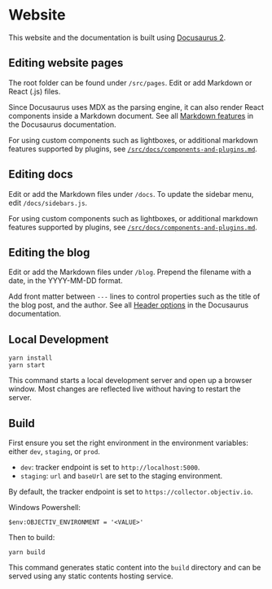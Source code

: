 # Website

This website and the documentation is built using [Docusaurus 2](https://v2.docusaurus.io/).

## Editing website pages

The root folder can be found under `/src/pages`. Edit or add Markdown or React (.js) files. 

Since Docusaurus uses MDX as the parsing engine, it can also render React components inside a Markdown 
document. See all [Markdown features](https://docusaurus.io/docs/markdown-features) in the Docusaurus 
documentation.

For using custom components such as lightboxes, or additional markdown features supported by plugins, 
see [`/src/docs/components-and-plugins.md`](/docs/components-and-plugins).

## Editing docs

Edit or add the Markdown files under `/docs`. To update the sidebar menu, edit `/docs/sidebars.js`.

For using custom components such as lightboxes, or additional markdown features supported by plugins, 
see [`/src/docs/components-and-plugins.md`](/docs/components-and-plugins).

## Editing the blog

Edit or add the Markdown files under `/blog`. Prepend the filename with a date, in the YYYY-MM-DD format.

Add front matter between `---` lines to control properties such as the title of the blog post, and the author.
See all [Header options](https://docusaurus.io/docs/blog#header-options) in the Docusaurus documentation.

## Local Development

```console
yarn install
yarn start
```

This command starts a local development server and open up a browser window. Most changes are reflected live 
without having to restart the server.

## Build

First ensure you set the right environment in the environment variables: either `dev`, `staging`, or `prod`.

* `dev`: tracker endpoint is set to `http://localhost:5000`.
* `staging`: `url` and `baseUrl` are set to the staging environment.

By default, the tracker endpoint is set to `https://collector.objectiv.io`.

Windows Powershell:
```console
$env:OBJECTIV_ENVIRONMENT = '<VALUE>'
```

Then to build:

```console
yarn build
```

This command generates static content into the `build` directory and can be served using any static contents 
hosting service.
